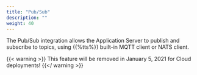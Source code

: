```yaml
---
title: "Pub/Sub"
description: ""
weight: 40
---
```


The Pub/Sub integration allows the Application Server to publish and subscribe to topics, using {{%tts%}} built-in MQTT client or NATS client.

<!--more-->

{{< warning >}} This feature will be removed in January 5, 2021 for Cloud deployments! {{</ warning >}}

